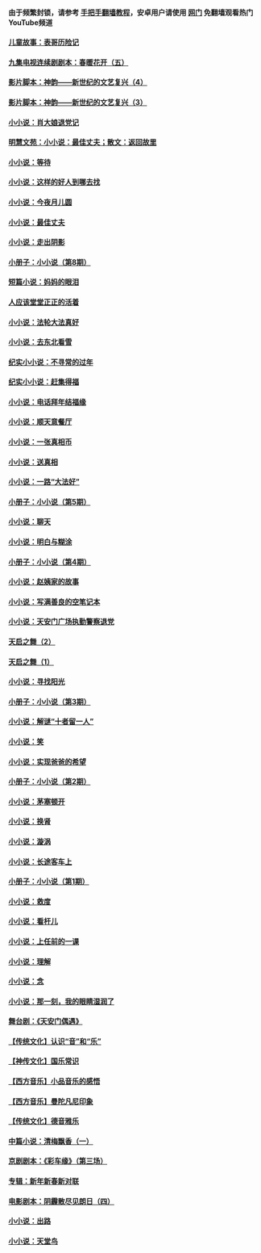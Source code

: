 #### 由于频繁封锁，请参考 [手把手翻墙教程](https://github.com/gfw-breaker/guides/wiki/)，安卓用户请使用 [网门](https://github.com/gfw-breaker/nogfw/blob/master/dl.md?t=05100400) 免翻墙观看热门YouTube频道 

#### [儿童故事：表哥历险记](../pages/328/383535.md?t=05100400) 

#### [九集电视连续剧剧本：春暖花开（五）](../pages/328/275919.md?t=05100400) 

#### [影片脚本：神韵——新世纪的文艺复兴（4）](../pages/328/266089.md?t=05100400) 

#### [影片脚本：神韵——新世纪的文艺复兴（3）](../pages/328/266087.md?t=05100400) 

#### [小小说：肖大娘退党记](../pages/328/239807.md?t=05100400) 

#### [明慧文苑：小小说：最佳丈夫；散文：返回故里](../pages/328/3439.md?t=05100400) 

#### [小小说：等待](../pages/328/223927.md?t=05100400) 

#### [小小说：这样的好人到哪去找](../pages/328/209396.md?t=05100400) 

#### [小小说：今夜月儿圆](../pages/328/193588.md?t=05100400) 

#### [小小说：最佳丈夫](../pages/328/190938.md?t=05100400) 

#### [小小说：走出阴影](../pages/328/190744.md?t=05100400) 

#### [小册子：小小说（第8期）](../pages/328/188202.md?t=05100400) 

#### [短篇小说：妈妈的眼泪](../pages/328/187712.md?t=05100400) 

#### [人应该堂堂正正的活着](../pages/328/182430.md?t=05100400) 

#### [小小说：法轮大法真好](../pages/328/174669.md?t=05100400) 

#### [小小说：去东北看雪](../pages/328/173882.md?t=05100400) 

#### [纪实小小说：不寻常的过年](../pages/328/173187.md?t=05100400) 

#### [纪实小小说：赶集得福](../pages/328/172652.md?t=05100400) 

#### [小小说：电话拜年结福缘](../pages/328/172533.md?t=05100400) 

#### [小小说：顺天意餐厅](../pages/328/170182.md?t=05100400) 

#### [小小说：一张真相币](../pages/328/169410.md?t=05100400) 

#### [小小说：送真相](../pages/328/166713.md?t=05100400) 

#### [小小说：一路“大法好”](../pages/328/162016.md?t=05100400) 

#### [小册子：小小说（第5期）](../pages/328/161131.md?t=05100400) 

#### [小小说：聊天](../pages/328/159640.md?t=05100400) 

#### [小小说：明白与糊涂](../pages/328/158101.md?t=05100400) 

#### [小册子：小小说（第4期）](../pages/328/158006.md?t=05100400) 

#### [小小说：赵姨家的故事](../pages/328/157843.md?t=05100400) 

#### [小小说：写满善良的空笔记本](../pages/328/157382.md?t=05100400) 

#### [小小说：天安门广场执勤警察退党](../pages/328/156982.md?t=05100400) 

#### [天启之舞（2）](../pages/328/153440.md?t=05100400) 

#### [天启之舞（1）](../pages/328/153439.md?t=05100400) 

#### [小小说：寻找阳光](../pages/328/153065.md?t=05100400) 

#### [小册子：小小说（第3期）](../pages/328/151715.md?t=05100400) 

#### [小小说：解谜“十者留一人”](../pages/328/148967.md?t=05100400) 

#### [小小说：笑](../pages/328/148905.md?t=05100400) 

#### [小小说：实现爸爸的希望](../pages/328/148096.md?t=05100400) 

#### [小册子：小小说（第2期）](../pages/328/147214.md?t=05100400) 

#### [小小说：茅塞顿开](../pages/328/147030.md?t=05100400) 

#### [小小说：换肾](../pages/328/146770.md?t=05100400) 

#### [小小说：漩涡](../pages/328/146683.md?t=05100400) 

#### [小小说：长途客车上](../pages/328/145076.md?t=05100400) 

#### [小册子：小小说（第1期）](../pages/328/143963.md?t=05100400) 

#### [小小说：救度](../pages/328/143927.md?t=05100400) 

#### [小小说：看杆儿](../pages/328/142137.md?t=05100400) 

#### [小小说：上任前的一课](../pages/328/140808.md?t=05100400) 

#### [小小说：理解](../pages/328/140476.md?t=05100400) 

#### [小小说：念](../pages/328/139513.md?t=05100400) 

#### [小小说：那一刻，我的眼睛湿润了](../pages/328/138476.md?t=05100400) 

#### [舞台剧：《天安门偶遇》](../pages/328/117155.md?t=05100400) 

#### [【传统文化】认识“音”和“乐”](../pages/328/108667.md?t=05100400) 

#### [【神传文化】国乐常识](../pages/328/104225.md?t=05100400) 

#### [【西方音乐】小品音乐的感悟](../pages/328/102924.md?t=05100400) 

#### [【西方音乐】曼陀凡尼印象](../pages/328/102922.md?t=05100400) 

#### [【传统文化】德音雅乐](../pages/328/102923.md?t=05100400) 

#### [中篇小说：清梅飘香（一）](../pages/328/101058.md?t=05100400) 

#### [京剧剧本：《彩车缘》（第三场）](../pages/328/96434.md?t=05100400) 

#### [专辑：新年新春新对联](../pages/328/94991.md?t=05100400) 

#### [电影剧本：阴霾散尽见朗日（四）](../pages/328/87081.md?t=05100400) 

#### [小小说：出路](../pages/328/84848.md?t=05100400) 

#### [小小说：天堂鸟](../pages/328/83084.md?t=05100400) 

